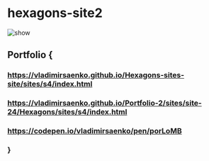 # hexagons-site2

![show](https://user-images.githubusercontent.com/56477695/141658026-f6c1ed70-e824-4176-9b9e-6f75c36acf00.png)
 
## Portfolio {

### https://vladimirsaenko.github.io/Hexagons-sites-site/sites/s4/index.html

### https://vladimirsaenko.github.io/Portfolio-2/sites/site-24/Hexagons/sites/s4/index.html

### https://codepen.io/vladimirsaenko/pen/porLoMB

### }

